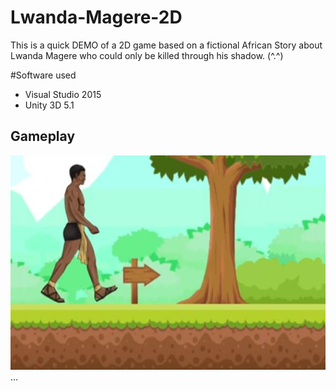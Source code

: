 # Lwanda-Magere-2D
This is a quick DEMO of a 2D game based on a fictional African Story about Lwanda Magere who could only be killed through his shadow. (^.^)

#Software used

- Visual Studio 2015
- Unity 3D 5.1

<h2>Gameplay</h2>
<p>
    <a href="#">
    <img width="607" height="343" alt="Capture" src="https://raw.githubusercontent.com/malcolmmaima/Lwanda-Magere-Prototype/master/Images/Lwanda%20Screenshot.JPG"></img>

</a>
...
</p>
